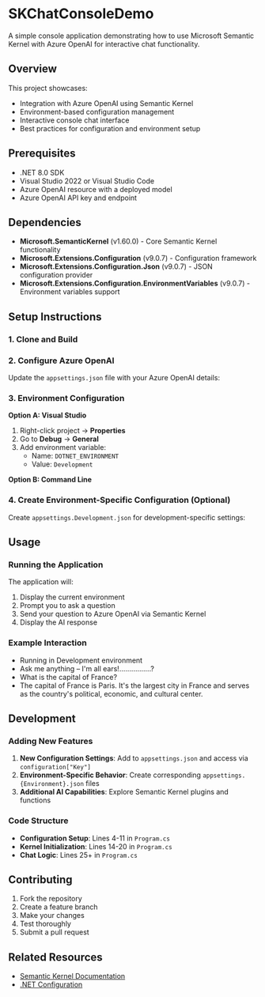 ﻿# SKChatConsoleDemo

A simple console application demonstrating how to use Microsoft Semantic Kernel with Azure OpenAI for interactive chat functionality.

## Overview

This project showcases:
- Integration with Azure OpenAI using Semantic Kernel
- Environment-based configuration management
- Interactive console chat interface
- Best practices for configuration and environment setup

## Prerequisites

- .NET 8.0 SDK
- Visual Studio 2022 or Visual Studio Code
- Azure OpenAI resource with a deployed model
- Azure OpenAI API key and endpoint


## Dependencies

- **Microsoft.SemanticKernel** (v1.60.0) - Core Semantic Kernel functionality
- **Microsoft.Extensions.Configuration** (v9.0.7) - Configuration framework
- **Microsoft.Extensions.Configuration.Json** (v9.0.7) - JSON configuration provider
- **Microsoft.Extensions.Configuration.EnvironmentVariables** (v9.0.7) - Environment variables support

## Setup Instructions

### 1. Clone and Build

### 2. Configure Azure OpenAI

Update the `appsettings.json` file with your Azure OpenAI details:

### 3. Environment Configuration

**Option A: Visual Studio**
1. Right-click project → **Properties**
2. Go to **Debug** → **General**
3. Add environment variable:
   - Name: `DOTNET_ENVIRONMENT`
   - Value: `Development`

**Option B: Command Line**

### 4. Create Environment-Specific Configuration (Optional)

Create `appsettings.Development.json` for development-specific settings:

## Usage

### Running the Application

The application will:
1. Display the current environment
2. Prompt you to ask a question
3. Send your question to Azure OpenAI via Semantic Kernel
4. Display the AI response

### Example Interaction

- Running in Development environment 
- Ask me anything – I'm all ears!................? 
- What is the capital of France? 
- The capital of France is Paris. It's the largest city in France and serves as the country's political, economic, and cultural center.

## Development

### Adding New Features

1. **New Configuration Settings**: Add to `appsettings.json` and access via `configuration["Key"]`
2. **Environment-Specific Behavior**: Create corresponding `appsettings.{Environment}.json` files
3. **Additional AI Capabilities**: Explore Semantic Kernel plugins and functions

### Code Structure

- **Configuration Setup**: Lines 4-11 in `Program.cs`
- **Kernel Initialization**: Lines 14-20 in `Program.cs`
- **Chat Logic**: Lines 25+ in `Program.cs`

## Contributing

1. Fork the repository
2. Create a feature branch
3. Make your changes
4. Test thoroughly
5. Submit a pull request


## Related Resources

- [Semantic Kernel Documentation](https://learn.microsoft.com/en-us/semantic-kernel/)
- [.NET Configuration](https://docs.microsoft.com/en-us/dotnet/core/extensions/configuration)